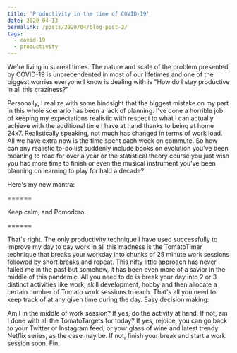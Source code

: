 ```yaml
---
title: 'Productivity in the time of COVID-19'
date: 2020-04-13
permalink: /posts/2020/04/blog-post-2/
tags:
  - covid-19
  - productivity
---
```


We're living in surreal times. The nature and scale of the problem presented by COVID-19 is unprecendented in most of our lifetimes and one of the biggest worries everyone I know is dealing with is "How do I stay productive in all this craziness?"

Personally, I realize with some hindsight that the biggest mistake on my part in this whole scenario has been a lack of planning. I've done a horrible job of keeping my expectations realistic with respect to what I can actually achieve with the additional time I have at hand thanks to being at home 24x7. Realistically speaking, not much has changed in terms of work load. All we have extra now is the time spent each week on commute. So how can any realistic to-do list suddenly include books on evolution you've been meaning to read for over a year or the statistical theory course you just wish you had more time to finish or even the musical instrument you've been planning on learning to play for hald a decade?

Here's my new mantra: 

======

Keep calm, and Pomodoro.

======

That's right. The only productivity technique I have used successfully to improve my day to day work in all this madness is the TomatoTimer technique that breaks your workday into chunks of 25 minute work sessions followed by short breaks and repeat. This nifty little approach has never failed me in the past but somehow, it has been even more of a savior in the middle of this pandemic. All you need to do is break your day into 2 or 3 distinct activities like work, skill development, hobby and then allocate a certain number of Tomato work sessions to each. That's all you need to keep track of at any given time during the day. Easy decision making:

Am I in the middle of work session? 
	If yes, do the activity at hand. 
	If not, am I done with all the TomatoTargets for today? 
		If yes, rejoice, you can go back to your Twitter or Instagram feed, or your glass of wine and latest trendy Netflix series, as the case may be. 
		If not, finish your break and start a work session soon.
Fin.